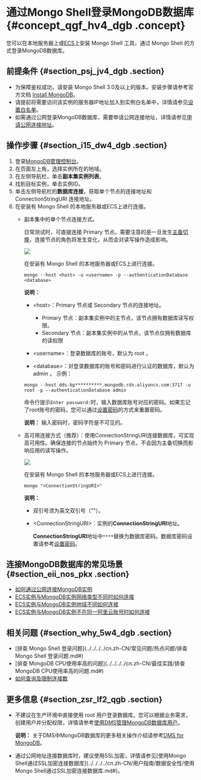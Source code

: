 # 通过Mongo Shell登录MongoDB数据库 {#concept_qgf_hv4_dgb .concept}

您可以在本地服务器上或[ECS](https://help.aliyun.com/document_detail/25367.html)上安装 Mongo Shell 工具，通过 Mongo Shell 的方式登录MongoDB数据库。

## 前提条件 {#section_psj_jv4_dgb .section}

-   为保障鉴权成功，请安装 Mongo Shell 3.0及以上的版本。安装步骤请参考官方文档 [Install MongoDB](https://docs.mongodb.com/v3.4/installation/)。
-   请提前将需要访问该实例的服务器IP地址加入到实例白名单中，详情请参见[设置白名单](cn.zh-CN/副本集快速入门/设置白名单.md#)。
-   如需通过公网登录MongoDB数据库，需要申请公网连接地址，详情请参见[申请公网连接地址](cn.zh-CN/副本集快速入门/申请公网连接地址.md#)。

## 操作步骤 {#section_i15_dw4_dgb .section}

1.  登录[MongoDB管理控制台](https://mongodb.console.aliyun.com/)。
2.  在页面左上角，选择实例所在的地域。
3.  在左侧导航栏，单击**副本集实例列表**。
4.  找到目标实例，单击实例ID。
5.  单击左侧导航栏的**数据库连接**，获取单个节点的连接地址和 ConnectionStringURI 连接地址。
6.  在安装有 Mongo Shell 的本地服务器或ECS上进行连接。
    -   副本集中的单个节点连接方式。

        日常测试时，可直接连接 Primary 节点。需要注意的是一旦发生[主备切换](../../../../cn.zh-CN/用户指南/主备切换/副本集实例设置主备切换.md#)，连接节点的角色将发生变化，从而会对读写操作造成影响。

        ![](http://static-aliyun-doc.oss-cn-hangzhou.aliyuncs.com/assets/img/6675/155979129531535_zh-CN.png)

        在安装有 Mongo Shell 的本地服务器或ECS上进行连接。

        ``` {#codeblock_0ir_ix4_mhb}
        mongo --host <host> -u <username> -p --authenticationDatabase <database>
        ```

        **说明：** 

        -   <host\>：Primary 节点或 Secondary 节点的连接地址。

            -   Primary 节点：副本集实例中的主节点，该节点拥有数据库读写权限。
            -   Secondary 节点：副本集实例中的从节点，该节点仅拥有数据库的读权限
        -   <username\>：登录数据库的账号，默认为 root 。
        -   <database\>：对登录数据库的账号和密码进行认证的数据库，默认为 admin 。
        示例：

        ``` {#codeblock_0uo_225_fl1}
        mongo --host dds-bp**********.mongodb.rds.aliyuncs.com:3717 -u root -p --authenticationDatabase admin
        ```

        命令行提示`Enter password:`时，输入数据库账号对应的密码。如果忘记了root账号的密码，您可以通过[设置密码](cn.zh-CN/副本集快速入门/设置密码.md#)的方式来重置密码。

        **说明：** 输入密码时，密码字符是不可见的。

    -   高可用连接方式（推荐）：使用ConnectionStringURI连接数据库，可实现高可用性。确保连接的节点始终为 Primary 节点，不会因为主备切换而影响应用的读写操作。

        ![](http://static-aliyun-doc.oss-cn-hangzhou.aliyuncs.com/assets/img/6675/155979129634449_zh-CN.png)

        在安装有 Mongo Shell 的本地服务器或ECS上进行连接。

        ``` {#codeblock_wdb_fxr_di4}
        mongo "<ConnectionStringURI>"
        ```

        **说明：** 

        -   双引号须为英文双引号（""）。
        -   <ConnectionStringURI\>：实例的**ConnectionStringURI**地址。

            **ConnectionStringURI**地址中`****`替换为数据库密码。数据库密码设置请参考[设置密码](cn.zh-CN/副本集快速入门/设置密码.md#)。


## 连接MongoDB数据库的常见场景 {#section_eii_nos_pkx .section}

-   [如何通过公网连接MongoDB实例](../../../../cn.zh-CN/用户指南/连接实例/如何通过公网连接MongoDB实例.md#)
-   [ECS实例与MongoDB实例网络类型不同时如何连接](../../../../cn.zh-CN/用户指南/连接实例/ECS实例与MongoDB实例网络类型不同时如何连接.md#)
-   [ECS实例与MongoDB实例地域不同如何连接](../../../../cn.zh-CN/用户指南/连接实例/ECS实例与MongoDB实例地域不同时如何连接.md#)
-   [ECS实例与MongoDB实例不在同一阿里云账号时如何连接](../../../../cn.zh-CN/用户指南/连接实例/ECS实例与MongoDB实例不在同一阿里云账号时如何连接.md#)

## 相关问题 {#section_why_5w4_dgb .section}

-   [排查 Mongo Shell 登录问题](../../../../cn.zh-CN/常见问题/热点问题/排查 Mongo Shell 登录问题.md#)
-   [排查 MongoDB CPU使用率高的问题](../../../../cn.zh-CN/最佳实践/排查MongoDB CPU使用率高的问题.md#)
-   [如何查询及限制连接数](../../../../cn.zh-CN/常见问题/热点问题/如何查询及限制连接数.md#)

## 更多信息 {#section_zsr_lf2_qgb .section}

-   不建议在生产环境中直接使用 root 用户登录数据库。您可以根据业务需求，创建用户并分配权限，详情请参考[使用DMS管理MongoDB数据库用户](../../../../cn.zh-CN/用户指南/账号管理/使用DMS管理MongoDB数据库用户.md#)。

    **说明：** 关于DMS中MongoDB数据库的更多相关操作介绍请参考[DMS for MongoDB](https://help.aliyun.com/document_detail/47683.html)。

-   通过公网地址连接数据库时，建议使用SSL加密，详情请参见[使用Mongo Shell通过SSL加密连接数据库](../../../../cn.zh-CN/用户指南/数据安全性/使用Mongo Shell通过SSL加密连接数据库.md#)。

